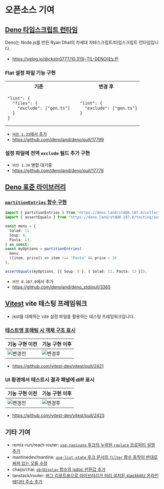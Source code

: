 # 오픈소스 기여

## [Deno 타입스크립트 런타임](https://github.com/denoland/deno)

Deno는 Node.js를 만든 Ryan Dhal의 차세대 자바스크립트/타입스크립트 런타임입니다.

- https://velog.io/@ckstn0777/10.31일-TIL-DENO데노란

### Flat 설정 파일 기능 구현

<table>
<tr>
  <th>기존</th>
  <th>변경 후</th>
</tr>
<tr>
  <td>

```jsonc
"lint": {
  "files": {
    "exclude": ["gen.ts"]
  }
}
```

  </td>
  <td>

```jsonc
  "lint": {
    "exclude": ["gen.ts"]
  }
```

  </td>
</tr>
</table>

- [`버전 1.33`에서 추가](https://deno.com/blog/v1.33#flatter-denojson-configuration)
- https://github.com/denoland/deno/pull/17799

### 설정 파일에 전역 `exclude` 필드 추가 구현

- `버전 1.34` 병합 대기중
- https://github.com/denoland/deno/pull/17778

## [Deno 표준 라이브러리](https://github.com/denoland/deno_std)

### [`partitionEntries` 함수 구현](https://deno.land/std@0.187.0/collections/mod.ts?s=partitionEntries)

```ts
import { partitionEntries } from "https://deno.land/std@0.187.0/collections/partition_entries.ts";
import { assertEquals } from "https://deno.land/std@0.187.0/testing/asserts.ts";

const menu = {
  Salad: 11,
  Soup: 8,
  Pasta: 13,
} as const;
const myOptions = partitionEntries(
  menu,
  ([item, price]) => item !== "Pasta" && price < 10
);

assertEquals(myOptions, [{ Soup: 8 }, { Salad: 11, Pasta: 13 }]);
```

- `버전 0.187.0`에서 추가
- https://github.com/denoland/deno_std/pull/3365

## [Vitest](https://github.com/vitest-dev/vitest/) vite 테스팅 프레임워크

- jest를 대체하는 vite 설정 파일을 활용하는 테스팅 프레임워크입니다.

### [테스트명 포매팅 시 객체 구조 표시](https://github.com/vitest-dev/vitest/pull/2421)

| 기능 구현 이전              | 기능 구현 이후              |
| --------------------------- | --------------------------- |
| ![변경전][표시명-변경-이전] | ![변경후][표시명-변경-이후] |

[표시명-변경-이전]: https://user-images.githubusercontent.com/54838975/238552752-ceb454e4-a8be-4899-8c56-c39bb1f66756.png
[표시명-변경-이후]: https://user-images.githubusercontent.com/54838975/205595255-3d3a3d42-93a6-4ede-a3ff-b743e0de857c.png

- https://github.com/vitest-dev/vitest/pull/2421

### UI 환경에서 테스트시 결과 패널에 diff 표시

| 기능 구현 이전       | 기능 구현 이후       |
| -------------------- | -------------------- |
| ![변경전][diff-이전] | ![변경후][diff-이후] |

[diff-이전]: https://github.com/vitest-dev/vitest/assets/54838975/df4f6a05-c593-4e68-a76d-408f927bc26b
[diff-이후]: https://user-images.githubusercontent.com/54838975/205468866-85683f66-21e6-4754-bfea-c59514893507.png

- https://github.com/vitest-dev/vitest/pull/2423

## 기타 기여

- remix-run/react-router: [`use-nagivate` 후크의 누락된 `replace` 프로퍼티 설명 추가](https://github.com/remix-run/react-router/pull/10311)
- mantinedev/mantine: [`use-list-state` 후크 문서의 `filter` 함수 동작이 반대로 써져 있는 오류 수정](https://github.com/mantinedev/mantine/pull/2386)
- chaijs/chai: [`objDisplay` 함수의 jsdoc 반환값 추가](https://github.com/chaijs/chai/pull/1490)
- tanstack/router: [버그 리포트용으로 라이브러리가 미리 설치된 stackblitz 온라인 에디터 주소 추가](https://github.com/TanStack/router/pull/436)

